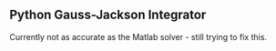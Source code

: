 ## Python Gauss-Jackson Integrator

Currently not as accurate as the Matlab solver - still trying to fix this.
